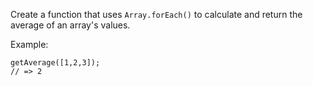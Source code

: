 Create a function that uses `Array.forEach()` to calculate and return the average of an array's values.

Example:

```
getAverage([1,2,3]);
// => 2
```

